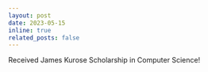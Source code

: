 ```yaml
---
layout: post
date: 2023-05-15
inline: true
related_posts: false
---
```


Received James Kurose Scholarship in Computer Science!
